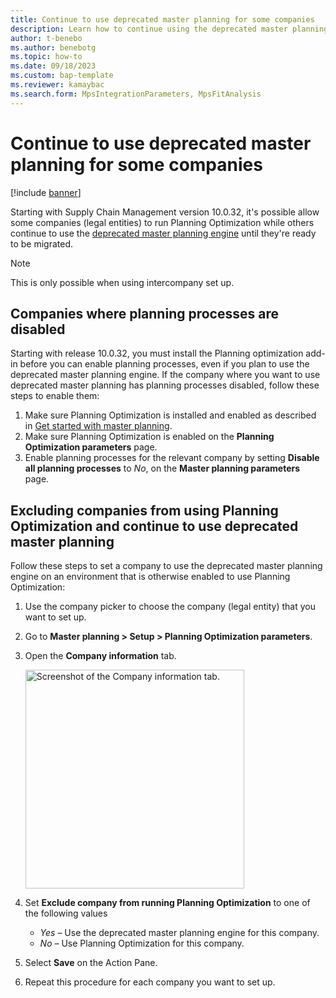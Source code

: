 ```yaml
---
title: Continue to use deprecated master planning for some companies
description: Learn how to continue using the deprecated master planning engine for some companies until they're ready to be migrated.
author: t-benebo
ms.author: benebotg
ms.topic: how-to
ms.date: 09/18/2023
ms.custom: bap-template
ms.reviewer: kamaybac
ms.search.form: MpsIntegrationParameters, MpsFitAnalysis
---
```


# Continue to use deprecated master planning for some companies

[!include [banner](../../includes/banner.md)]

Starting with Supply Chain Management version 10.0.32, it's possible allow some companies (legal entities) to run Planning Optimization while others continue to use the [deprecated master planning engine](deprecated-master-planning-overview.md) until they're ready to be migrated.

> [!NOTE]
> This is only possible when using intercompany set up.

## Companies where planning processes are disabled

Starting with release 10.0.32, you must install the Planning optimization add-in before you can enable planning processes, even if you plan to use the deprecated master planning engine. If the company where you want to use deprecated master planning has planning processes disabled, follow these steps to enable them:

1. Make sure Planning Optimization is installed and enabled as described in [Get started with master planning](planning-optimization/get-started.md).
1. Make sure Planning Optimization is enabled on the **Planning Optimization parameters** page.
1. Enable planning processes for the relevant company by setting **Disable all planning processes** to *No*, on the **Master planning parameters** page.

## Excluding companies from using Planning Optimization and continue to use deprecated master planning

Follow these steps to set a company to use the deprecated master planning engine on an environment that is otherwise enabled to use Planning Optimization:

1. Use the company picker to choose the company (legal entity) that you want to set up.
1. Go to **Master planning \> Setup \> Planning Optimization parameters**.
1. Open the **Company information** tab.

    [<img src="media/exclude-company-from-po.png" alt="Screenshot of the Company information tab." title="Screenshot of the Company information tab" width="350" />](media/exclude-company-from-po.png#lightbox)

1. Set **Exclude company from running Planning Optimization** to one of the following values
    - *Yes* – Use the deprecated master planning engine for this company.
    - *No* – Use Planning Optimization for this company.
1. Select **Save** on the Action Pane.
1. Repeat this procedure for each company you want to set up.
